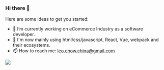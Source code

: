 ### Hi there 👋

Here are some ideas to get you started:

- 🔭 I’m currently working on eCommerce Industry as a software developer.
- 🌱 I'm now mainly using html/css/javascript, React, Vue, webpack and their ecosystems.
- 📫 How to reach me: leo.chow.china@gmail.com

<img src="https://github-readme-stats.vercel.app/api?username=LeoChowChina&show_icons=true&theme=tokyonight">

